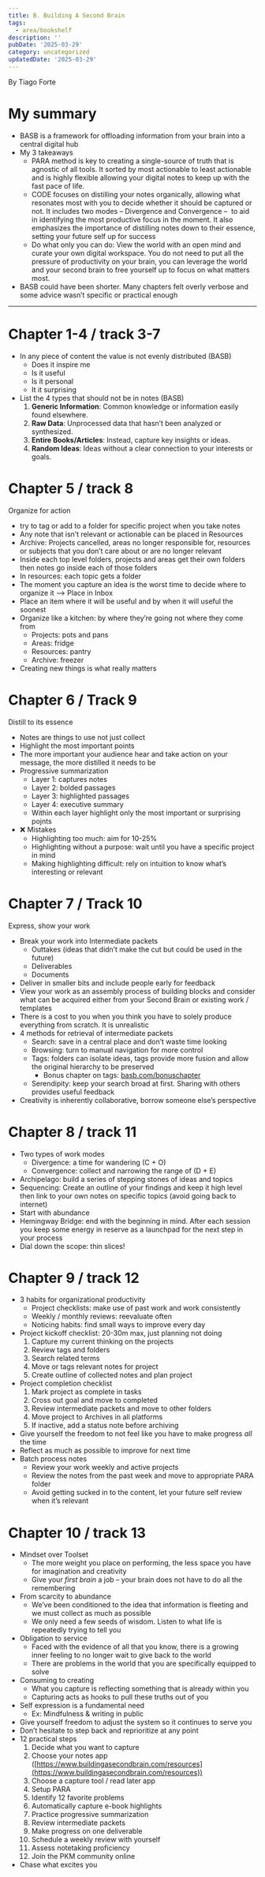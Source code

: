 ```yaml
---
title: B. Building A Second Brain
tags:
  - area/bookshelf
description: ''
pubDate: '2025-03-29'
category: uncategorized
updatedDate: '2025-03-29'
---
```



By Tiago Forte

# My summary

- BASB is a framework for offloading information from your brain into a central digital hub
- My 3 takeaways
   - PARA method is key to creating a single-source of truth that is agnostic of all tools. It sorted by most actionable to least actionable and is highly flexible allowing your digital notes to keep up with the fast pace of life.
   - CODE focuses on distilling your notes organically, allowing what resonates most with you to decide whether it should be captured or not. It includes two modes – Divergence and Convergence –  to aid in identifying the most productive focus in the moment. It also emphasizes the importance of distilling notes down to their essence, setting your future self up for success
   - Do what only you can do: View the world with an open mind and curate your own digital workspace. You do not need to put all the pressure of productivity on your brain, you can leverage the world and your second brain to free yourself up to focus on what matters most.
- BASB could have been shorter. Many chapters felt overly verbose and some advice wasn’t specific or practical enough

---

# Chapter 1-4 / track 3-7

- In any piece of content the value is not evenly distributed (BASB)
   - Does it inspire me
   - Is it useful
   - Is it personal
   - It it surprising
- List the 4 types that should not be in notes (BASB)
   1. **Generic Information**: Common knowledge or information easily found elsewhere.
   2. **Raw Data**: Unprocessed data that hasn’t been analyzed or synthesized.
   3. **Entire Books/Articles**: Instead, capture key insights or ideas.
   4. **Random Ideas**: Ideas without a clear connection to your interests or goals.

# Chapter 5 / track 8

Organize for action

- try to tag or add to a folder for specific project when you take notes
- Any note that isn’t relevant or actionable can be placed in Resources
- Archive: Projects cancelled, areas no longer responsible for, resources or subjects that you don’t care about or are no longer relevant
- Inside each top level folders, projects and areas get their own folders then notes go inside each of those folders
- In resources: each topic gets a folder
- The moment you capture an idea is the worst time to decide where to organize it —> Place in Inbox
- Place an item where it will be useful and by when it will useful the soonest
- Organize like a kitchen: by where they’re going not where they come from
   - Projects: pots and pans
   - Areas: fridge
   - Resources: pantry
   - Archive: freezer
- Creating new things is what really matters

# Chapter 6 / Track 9

Distill to its essence

- Notes are things to use not just collect
- Highlight the most important points
- The more important your audience hear and take action on your message, the more distilled it needs to be
- Progressive summarization
   - Layer 1: captures notes
   - Layer 2: bolded passages
   - Layer 3: highlighted passages
   - Layer 4: executive summary
   - Within each layer highlight only the most important or surprising pojnts
- ❌ Mistakes
   - Highlighting too much: aim for 10-25%
   - Highlighting without a purpose: wait until you have a specific project in mind
   - Making highlighting difficult: rely on intuition to know what’s interesting or relevant

# Chapter 7 / Track 10

Express, show your work

- Break your work into Intermediate packets
   - Outtakes (ideas that didn’t make the cut but could be used in the future)
   - Deliverables
   - Documents
- Deliver in smaller bits and include people early for feedback
- View your work as an assembly process of building blocks and consider what can be acquired either from your Second Brain or existing work / templates
- There is a cost to you when you think you have to solely produce everything from scratch. It is unrealistic
- 4 methods for retrieval of intermediate packets
   - Search: save in a central place and don’t waste time looking
   - Browsing: turn to manual navigation for more control
   - Tags: folders can isolate ideas, tags provide more fusion and allow the original hierarchy to be preserved
      - Bonus chapter on tags: [basb.com/bonuschapter](http://basb.com/bonuschapter)
   - Serendipity: keep your search broad at first. Sharing with others provides useful feedback
- Creativity is inherently collaborative, borrow someone else’s perspective

# Chapter 8 / track 11

- Two types of work modes
   - Divergence: a time for wandering (C + O)
   - Convergence: collect and narrowing the range of (D + E)
- Archipelago: build a series of stepping stones of ideas and topics
- Sequencing: Create an outline of your findings and keep it high level then link to your own notes on specific topics (avoid going back to internet)
- Start with abundance
- Hemingway Bridge: end with the beginning in mind. After each session you keep some energy in reserve as a launchpad for the next step in your process
- Dial down the scope: thin slices!

# Chapter 9 / track 12

- 3 habits for organizational productivity
   - Project checklists: make use of past work and work consistently
   - Weekly / monthly reviews: reevaluate often
   - Noticing habits: find small ways to improve every day
- Project kickoff checklist: 20-30m max, just planning not doing
   1. Capture my current thinking on the projects
   2. Review tags and folders
   3. Search related terms
   4. Move or tags relevant notes for project
   5. Create outline of collected notes and plan project
- Project completion checklist
   1. Mark project as complete in tasks
   2. Cross out goal and move to completed
   3. Review intermediate packets and move to other folders
   4. Move project to Archives in all platforms
   5. If inactive, add a status note before archiving
- Give yourself the freedom to not feel like you have to make progress *all* the time
- Reflect as much as possible to improve for next time
- Batch process notes
   - Review your work weekly and active projects
   - Review the notes from the past week and move to appropriate PARA folder
   - Avoid getting sucked in to the content, let your future self review when it’s relevant

# Chapter 10 / track 13

- Mindset over Toolset
   - The more weight you place on performing, the less space you have for imagination and creativity
   - Give your *first brain* a job – your brain does not have to do all the remembering
- From scarcity to abundance
   - We’ve been conditioned to the idea that information is fleeting and we must collect as much as possible
   - We only need a few seeds of wisdom. Listen to what life is repeatedly trying to tell you
- Obligation to service
   - Faced with the evidence of all that you know, there is a growing inner feeling to no longer wait to give back to the world
   - There are problems in the world that you are specifically equipped to solve
- Consuming to creating
   - What you capture is reflecting something that is already within you
   - Capturing acts as hooks to pull these truths out of you
- Self expression is a fundamental need
   - Ex: Mindfulness & writing in public
- Give yourself freedom to adjust the system so it continues to serve you
- Don’t hesitate to step back and reprioritize at any point
- 12 practical steps
   1. Decide what you want to capture
   2. Choose your notes app ([https://www.buildingasecondbrain.com/resources](https://www.buildingasecondbrain.com/resources))
   3. Choose a capture tool / read later app
   4. Setup PARA
   5. Identify 12 favorite problems
   6. Automatically capture e-book highlights
   7. Practice progressive summarization
   8. Review intermediate packets
   9. Make progress on one deliverable
   10. Schedule a weekly review with yourself
   11. Assess notetaking proficiency
   12. Join the PKM community online
- Chase what excites you


